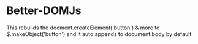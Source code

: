 # Better-DOMJs
This rebuilds the docment.createElement('button') &amp; more to $.makeObject('button') and it auto appends to document.body by default
